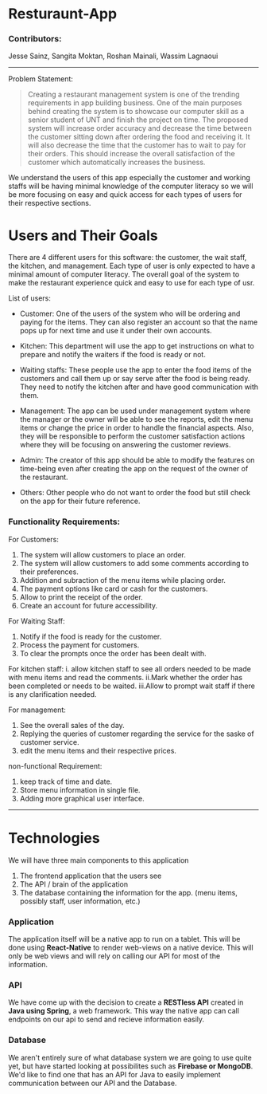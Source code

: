 # Resturaunt-App


### Contributors:
Jesse Sainz, Sangita Moktan, Roshan Mainali, Wassim Lagnaoui

---

Problem Statement:
> Creating a restaurant management system is one of the trending requirements in app building business. One of the main purposes behind creating the system is to showcase our computer skill as a senior student of UNT and finish the project on time. The proposed system will increase order accuracy and decrease the time between the customer sitting down after ordering the food and receiving it. It will also decrease the time that the customer has to wait to pay for their orders. This should increase the overall satisfaction of the customer which automatically increases the business.

We understand the users of this app especially the customer and working staffs will be having minimal knowledge of the computer literacy so we will be more focusing on easy and quick access for each types of users for their respective sections. 


# Users and Their Goals
There are 4 different users for this software: the customer, the wait staff, the kitchen, and management. Each type of user is only expected to have a minimal amount of computer literacy. The overall goal of the system to make the restaurant experience quick and easy to use for each type of usr.

List of users:

- Customer: 
	One of the users of the system who will be ordering and paying for the items. They can also register an account so that the name pops up for next time and use it under their own accounts. 
	
- Kitchen:
	This department will use the app to get instructions on what to prepare and notify the waiters if the food is ready or not.
	
- Waiting staffs:
	These people use the app to enter the food items of the customers and call them up or say serve after the food is being ready. They need to notify the kitchen after and have good communication with them.
	
- Management:
	The app can be used under management system where the manager or the owner will be able to see the reports, edit the menu items or change the price in order to handle the financial aspects. Also, they will be responsible to perform the customer satisfaction actions where they will be focusing on answering the customer reviews.

- Admin:
	The creator of this app should be able to modify the features on time-being even after creating the app on the request of the owner of the restaurant. 
	
- Others: 
Other people who do not want to order the food but still check on the app for their future reference.

### Functionality Requirements:

For Customers:
1. The system will allow customers to place an order.
2. The system will allow customers  to add some comments according to their preferences.
3. Addition and subraction of the menu items while placing order.
4. The payment options like card or cash for the customers.
5. Allow to print the receipt of the order.
6. Create an account for future accessibility.

For Waiting Staff:
1. Notify if the food is ready for the customer.
2. Process the payment for customers.
3. To clear the prompts once the order has been dealt with.

For kitchen staff:
i. allow kitchen staff to see all orders needed to be made with menu items and read the comments.
ii.Mark whether the order has been completed or needs to be waited.
iii.Allow to prompt wait staff if there is any clarification needed.

For management:
1. See the overall sales of the day.
2. Replying the queries of customer regarding the service for the saske of customer service.
3. edit the menu items and their respective prices.

non-functional Requirement:
1. keep track of time and date.
2. Store menu information in single file.
3. Adding more graphical user interface.

---

# Technologies
We will have three main components to this application
1. The frontend application that the users see
2. The API / brain of the application
3. The database containing the information for the app.
(menu items, possibly staff, user information, etc.)

### Application
The application itself will be a native app to run on a tablet. This will be done
using **React-Native** to render web-views on a native device. This will only be web views
and will rely on calling our API for most of the information.

### API
We have come up with the decision to create a **RESTless API** created in **Java using Spring**, a web framework.
This way the native app can call endpoints on our api to send and recieve information easily.

### Database
We aren't entirely sure of what database system we are going to use quite yet, but have started looking at possibilites such as **Firebase or MongoDB**. We'd like to find one that has an API for Java to easily implement communication between our API and the Database.
